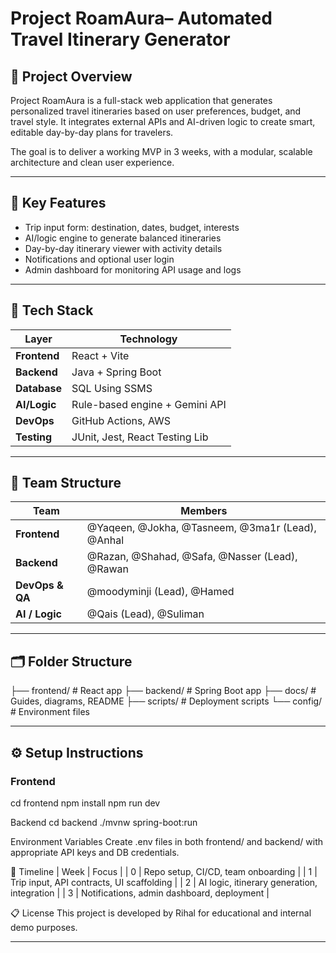 # Project RoamAura– Automated Travel Itinerary Generator

## 🧭 Project Overview

Project RoamAura is a full-stack web application that generates personalized travel itineraries based on user preferences, budget, and travel style. It integrates external APIs and AI-driven logic to create smart, editable day-by-day plans for travelers.

The goal is to deliver a working MVP in 3 weeks, with a modular, scalable architecture and clean user experience.

---

## 🚀 Key Features

- Trip input form: destination, dates, budget, interests
- AI/logic engine to generate balanced itineraries
- Day-by-day itinerary viewer with activity details
- Notifications and optional user login
- Admin dashboard for monitoring API usage and logs

---

## 🧰 Tech Stack

| Layer        | Technology                     |
|--------------|--------------------------------|
| **Frontend** | React + Vite                   |
| **Backend**  | Java + Spring Boot             |
| **Database** | SQL Using SSMS                 |
| **AI/Logic** | Rule-based engine + Gemini API |
| **DevOps**   | GitHub Actions, AWS            |
| **Testing**  | JUnit, Jest, React Testing Lib |

---

## 👥 Team Structure

| Team           | Members                                                                 |
|----------------|-------------------------------------------------------------------------|
| **Frontend**   | @Yaqeen, @Jokha, @Tasneem, @3ma1r (Lead), @Anhal                        |
| **Backend**    | @Razan, @Shahad, @Safa, @Nasser (Lead), @Rawan                          |
| **DevOps & QA**| @moodyminji (Lead), @Hamed                                                |
| **AI / Logic** | @Qais (Lead), @Suliman                                                  |

---

## 🗂️ Folder Structure
├── frontend/       # React app ├── backend/        # Spring Boot app ├── docs/           # Guides, diagrams, README ├── scripts/        # Deployment scripts └── config/         # Environment files

---


## ⚙️ Setup Instructions

### Frontend

cd frontend
npm install
npm run dev


Backend
cd backend
./mvnw spring-boot:run


Environment Variables
Create .env files in both frontend/ and backend/ with appropriate API keys and DB credentials.

📅 Timeline
| Week | Focus | 
| 0 | Repo setup, CI/CD, team onboarding | 
| 1 | Trip input, API contracts, UI scaffolding | 
| 2 | AI logic, itinerary generation, integration | 
| 3 | Notifications, admin dashboard, deployment | 



📋 License
This project is developed by Rihal for educational and internal demo purposes.

---





